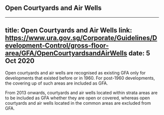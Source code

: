
## Open Courtyards and Air Wells
---
title: Open Courtyards and Air Wells
link: https://www.ura.gov.sg/Corporate/Guidelines/Development-Control/gross-floor-area/GFA/OpenCourtyardsandAirWells
date: 5 Oct 2020
---

Open courtyards and air wells are recognised as existing GFA only for developments that existed before or in 1960. For post-1960 developments, the covering up of such areas are included as GFA.

From 2013 onwards, courtyards and air wells located within strata areas are to be included as GFA whether they are open or covered, whereas open courtyards and air wells located in the common areas are excluded from GFA.
